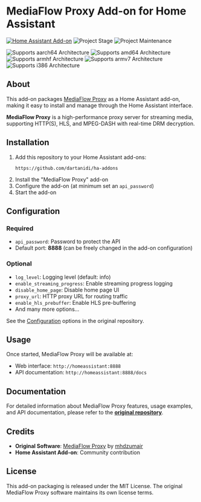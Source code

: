 # MediaFlow Proxy Add-on for Home Assistant

[![Home Assistant Add-on](https://img.shields.io/badge/Home%20Assistant-Add--on-41BDF5.svg)](https://www.home-assistant.io/addons/)
![Project Stage][project-stage-shield]
![Project Maintenance][maintenance-shield]

![Supports aarch64 Architecture][aarch64-shield]
![Supports amd64 Architecture][amd64-shield]
![Supports armhf Architecture][armhf-shield]
![Supports armv7 Architecture][armv7-shield]
![Supports i386 Architecture][i386-shield]

[project-stage-shield]: https://img.shields.io/badge/project%20stage-production%20ready-brightgreen.svg
[maintenance-shield]: https://img.shields.io/maintenance/yes/2025.svg
[aarch64-shield]: https://img.shields.io/badge/aarch64-yes-green.svg
[amd64-shield]: https://img.shields.io/badge/amd64-yes-green.svg
[armhf-shield]: https://img.shields.io/badge/armhf-no-red.svg
[armv7-shield]: https://img.shields.io/badge/armv7-yes-green.svg
[i386-shield]: https://img.shields.io/badge/i386-no-red.svg


## About

This add-on packages [MediaFlow Proxy](https://github.com/mhdzumair/mediaflow-proxy) as a Home Assistant add-on, making it easy to install and manage through the Home Assistant interface.

**MediaFlow Proxy** is a high-performance proxy server for streaming media, supporting HTTP(S), HLS, and MPEG-DASH with real-time DRM decryption.

## Installation

1. Add this repository to your Home Assistant add-ons:
   ```
   https://github.com/dartanidi/ha-addons
   ```
2. Install the "MediaFlow Proxy" add-on
3. Configure the add-on (at minimum set an `api_password`)
4. Start the add-on

## Configuration

### Required
- `api_password`: Password to protect the API
- Default port: **8888** (can be freely changed in the add-on configuration)

### Optional
- `log_level`: Logging level (default: info)
- `enable_streaming_progress`: Enable streaming progress logging
- `disable_home_page`: Disable home page UI
- `proxy_url`: HTTP proxy URL for routing traffic
- `enable_hls_prebuffer`: Enable HLS pre-buffering
- And many more options...

See the [Configuration](https://github.com/mhdzumair/mediaflow-proxy) options in the original repository.

## Usage

Once started, MediaFlow Proxy will be available at:
- Web interface: `http://homeassistant:8888`
- API documentation: `http://homeassistant:8888/docs`

## Documentation

For detailed information about MediaFlow Proxy features, usage examples, and API documentation, please refer to the **[original repository](https://github.com/mhdzumair/mediaflow-proxy)**.

## Credits

- **Original Software**: [MediaFlow Proxy](https://github.com/mhdzumair/mediaflow-proxy) by [mhdzumair](https://github.com/mhdzumair)
- **Home Assistant Add-on**: Community contribution

## License

This add-on packaging is released under the MIT License. The original MediaFlow Proxy software maintains its own license terms.
